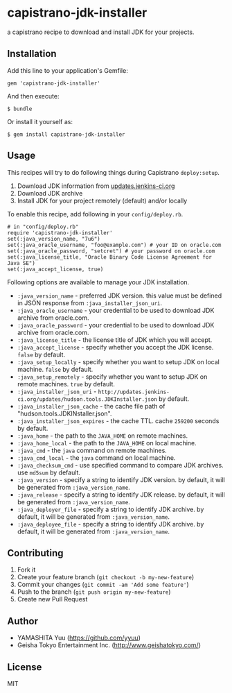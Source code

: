 # capistrano-jdk-installer

a capistrano recipe to download and install JDK for your projects.

## Installation

Add this line to your application's Gemfile:

    gem 'capistrano-jdk-installer'

And then execute:

    $ bundle

Or install it yourself as:

    $ gem install capistrano-jdk-installer

## Usage

This recipes will try to do following things during Capistrano `deploy:setup`.

1. Download JDK information from [updates.jenkins-ci.org](http://updates.jenkins-ci.org/updates/hudson.tools.JDKInstaller.json)
2. Download JDK archive
3. Install JDK for your project remotely (default) and/or locally

To enable this recipe, add following in your `config/deploy.rb`.

    # in "config/deploy.rb"
    require 'capistrano-jdk-installer'
    set(:java_version_name, "7u6")
    set(:java_oracle_username, "foo@example.com") # your ID on oracle.com
    set(:java_oracle_password, "setcret") # your password on oracle.com
    set(:java_license_title, "Oracle Binary Code License Agreement for Java SE")
    set(:java_accept_license, true)

Following options are available to manage your JDK installation.

 * `:java_version_name` - preferred JDK version. this value must be defined in JSON response from `:java_installer_json_uri`.
 * `:java_oracle_username` - your credential to be used to download JDK archive from oracle.com.
 * `:java_oracle_password` - your credential to be used to download JDK archive from oracle.com.
 * `:java_license_title` - the license title of JDK which you will accept.
 * `:java_accept_license` - specify whether you accept the JDK license. `false` by default.
 * `:java_setup_locally` - specify whether you want to setup JDK on local machine. `false` by default.
 * `:java_setup_remotely` - specify whether you want to setup JDK on remote machines. `true` by default.
 * `:java_installer_json_uri` - `http://updates.jenkins-ci.org/updates/hudson.tools.JDKInstaller.json` by default.
 * `:java_installer_json_cache` - the cache file path of "hudson.tools.JDKINstaller.json".
 * `:java_installer_json_expires` - the cache TTL. cache `259200` seconds by default.
 * `:java_home` - the path to the `JAVA_HOME` on remote machines.
 * `:java_home_local` - the path to the `JAVA_HOME` on local machine.
 * `:java_cmd` - the `java` command on remote machines.
 * `:java_cmd_local` - the `java` command on local machine.
 * `:java_checksum_cmd` - use specified command to compare JDK archives. use `md5sum` by default.
 * `:java_version` - specify a string to identify JDK version. by default, it will be generated from `:java_version_name`.
 * `:java_release` - specify a string to identify JDK release. by default, it will be generated from `:java_version_name`.
 * `:java_deployer_file` - specify a string to identify JDK archive. by default, it will be generated from `:java_version_name`.
 * `:java_deployee_file` - specify a string to identify JDK archive. by default, it will be generated from `:java_version_name`.

## Contributing

1. Fork it
2. Create your feature branch (`git checkout -b my-new-feature`)
3. Commit your changes (`git commit -am 'Add some feature'`)
4. Push to the branch (`git push origin my-new-feature`)
5. Create new Pull Request

## Author

- YAMASHITA Yuu (https://github.com/yyuu)
- Geisha Tokyo Entertainment Inc. (http://www.geishatokyo.com/)

## License

MIT
